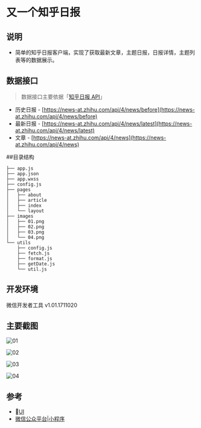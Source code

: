 # 又一个知乎日报

## 说明
- 简单的知乎日报客户端，实现了获取最新文章，主题日报，日报详情，主题列表等的数据展示。

## 数据接口

> 数据接口主要依据「[知乎日报 API](https://github.com/izzyleung/ZhihuDailyPurify/wiki/%E7%9F%A5%E4%B9%8E%E6%97%A5%E6%8A%A5-API-%E5%88%86%E6%9E%90)」

- 历史日报 - [https://news-at.zhihu.com/api/4/news/before](https://news-at.zhihu.com/api/4/news/before)
- 最新日报 -  [https://news-at.zhihu.com/api/4/news/latest](https://news-at.zhihu.com/api/4/news/latest)
- 文章 - [https://news-at.zhihu.com/api/4/news](https://news-at.zhihu.com/api/4/news)

##目录结构
```
├── app.js
├── app.json
├── app.wxss
├── config.js
├── pages
│   ├── about
│   ├── article
│   ├── index
│   └── layout
├── images
│   ├── 01.png
│   ├── 02.png
│   ├── 03.png
│   └── 04.png
└── utils
    ├── config.js
    ├── fetch.js
    ├── format.js
    ├── getDate.js
    └── util.js
```
## 开发环境
微信开发者工具 v1.01.1711020

## 主要截图
![01](http://7xtxh3.com1.z0.glb.clouddn.com/weixin-zhihu-01.png)

![02](http://7xtxh3.com1.z0.glb.clouddn.com/weixin-zhihu-02.png)

![03](http://7xtxh3.com1.z0.glb.clouddn.com/weixin-zhihu-03.png)

![04](http://7xtxh3.com1.z0.glb.clouddn.com/weixin-zhihu-04.png)

## 参考
- [UI](https://weui.io)
- [微信公众平台|小程序](https://mp.weixin.qq.com/debug/wxadoc/introduction/index.html?t=2017112)
